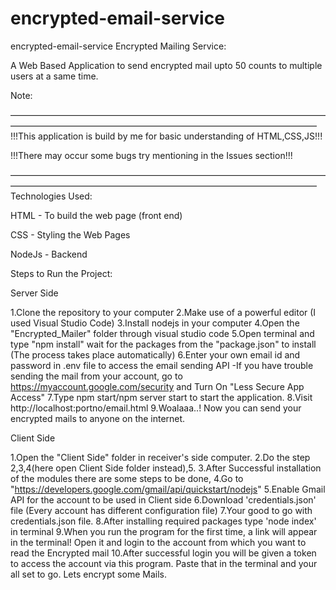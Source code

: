 # encrypted-email-service
encrypted-email-service
Encrypted Mailing Service:

A Web Based Application to send encrypted mail upto 50 counts to multiple users at a same time.

Note:

———————————————————————————————————————————————————————————————————————
!!!This application is build by me for basic understanding of HTML,CSS,JS!!!

!!!There may occur some bugs try mentioning in the Issues section!!!

———————————————————————————————————————————————————————————————————————
Technologies Used:

HTML - To build the web page (front end)

CSS - Styling the Web Pages

NodeJs - Backend

Steps to Run the Project:

Server Side

1.Clone the repository to your computer
2.Make use of a powerful editor (I used Visual Studio Code)
3.Install nodejs in your computer
4.Open the "Encrypted_Mailer" folder through visual studio code
5.Open terminal and type "npm install" wait for the packages from the "package.json" to install (The process takes place automatically)
6.Enter your own email id and password in .env file to access the email sending API -If you have trouble sending the mail from your account, go to https://myaccount.google.com/security and Turn On "Less Secure App Access"
7.Type npm start/npm server start to start the application.
8.Visit http://localhost:portno/email.html
9.Woalaaa..! Now you can send your encrypted mails to anyone on the internet.

Client Side

1.Open the "Client Side" folder in receiver's side computer.
2.Do the step 2,3,4(here open Client Side folder instead),5.
3.After Successful installation of the modules there are some steps to be done,
4.Go to "https://developers.google.com/gmail/api/quickstart/nodejs"
5.Enable Gmail API for the account to be used in Client side
6.Download 'credentials.json' file (Every account has different configuration file)
7.Your good to go with credentials.json file.
8.After installing required packages type 'node index' in terminal
9.When you run the program for the first time, a link will appear in the terminal! Open it and login to the account from which you want to read the Encrypted mail
10.After successful login you will be given a token to access the account via this program. Paste that in the terminal and your all set to go. Lets encrypt some Mails.
